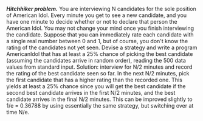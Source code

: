 ***Hitchhiker problem.*** You are interviewing N candidates for the sole position of American Idol. Every minute you get to see a new candidate, and you have one minute to decide whether or not to declare that person the American Idol. You may not change your mind once you finish interviewing the candidate. Suppose that you can immediately rate each candidate with a single real number between 0 and 1, but of course, you don't know the rating of the candidates not yet seen. Devise a strategy and write a program AmericanIdol that has at least a 25% chance of picking the best candidate (assuming the candidates arrive in random order), reading the 500 data values from standard input.
Solution: interview for N/2 minutes and record the rating of the best candidate seen so far. In the next N/2 minutes, pick the first candidate that has a higher rating than the recorded one. This yields at least a 25% chance since you will get the best candidate if the second best candidate arrives in the first N/2 minutes, and the best candidate arrives in the final N/2 minutes. This can be improved slightly to 1/e = 0.36788 by using essentially the same strategy, but switching over at time N/e.
